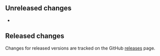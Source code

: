 ## Unreleased changes

-

## Released changes

Changes for released versions are tracked on the GitHub [releases](https://github.com/slevithan/regex/releases) page.
